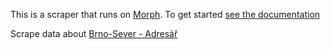 This is a scraper that runs on [Morph](https://morph.io). To get started [see the documentation](https://morph.io/documentation)

Scrape data about [Brno-Sever - Adresář](http://www.sever.brno.cz/adresar-abecedne.html)
